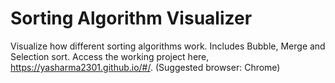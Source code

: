 # Sorting Algorithm Visualizer

Visualize how different sorting algorithms work. Includes Bubble, Merge and Selection sort. Access the working project here, https://yasharma2301.github.io/#/.
(Suggested browser: Chrome)
